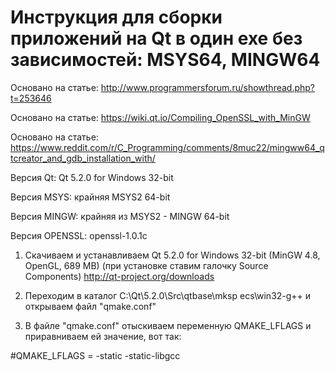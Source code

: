 # Инструкция для сборки приложений на Qt в один exe без зависимостей: MSYS64, MINGW64


Основано на статье: http://www.programmersforum.ru/showthread.php?t=253646


Основано на статье: https://wiki.qt.io/Compiling_OpenSSL_with_MinGW


Основано на статье: https://www.reddit.com/r/C_Programming/comments/8muc22/mingww64_qtcreator_and_gdb_installation_with/


Версия Qt: Qt 5.2.0 for Windows 32-bit


Версия MSYS: крайняя MSYS2 64-bit


Версия MINGW: крайняя из MSYS2 - MINGW 64-bit


Версия OPENSSL: openssl-1.0.1c


1) Cкачиваем и устанавливаем Qt 5.2.0 for Windows 32-bit (MinGW 4.8, OpenGL, 689 MB) (при установке ставим галочку Source Components) http://qt-project.org/downloads

2) Переходим в каталог C:\Qt\5.2.0\Src\qtbase\mksp ecs\win32-g++ и открываем файл "qmake.conf"

3) В файле "qmake.conf" отыскиваем переменную QMAKE_LFLAGS и приравниваем ей значение, вот так:

#QMAKE_LFLAGS = -static -static-libgcc 


